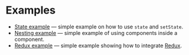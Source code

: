 # Examples

- [State example](https://jsfiddle.net/rstacruz/bgf35zqw/) — simple example on how to use `state` and `setState`.
- [Nesting example](https://jsfiddle.net/rstacruz/azLhvhe2/) — simple example of using components inside a component.
- [Redux example](https://jsfiddle.net/rstacruz/aa2o1sbz/1/) — simple example showing how to integrate [Redux].

[Redux]: http://redux.js.org/
